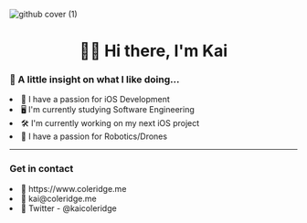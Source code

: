 ![github cover (1)](https://user-images.githubusercontent.com/51129378/133897441-5b0c08a7-a279-4af1-8506-0bb06920dde3.png)
<h1 align="center">👋🏻 Hi there, I'm Kai </h1>
<h3>🧐 A little insight on what I like doing...</h3>

<li> 📱  I have a passion for iOS Development</li>
<li> 🖥️ I'm currently studying Software Engineering</li>
<li> 🛠️ I'm currently working on my next iOS project</li>
<li> 🤖 I have a passion for Robotics/Drones </li>

<hr>
<h3>Get in contact</h3>
<li>🔗 https://www.coleridge.me</li>
<li>📧 kai@coleridge.me</li>
<li>🐤 Twitter - @kaicoleridge</li>

